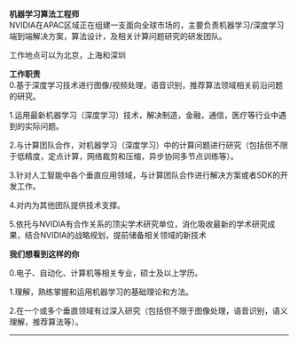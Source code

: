 **机器学习算法工程师**  
NVIDIA在APAC区域正在组建一支面向全球市场的，主要负责机器学习/深度学习端到端解决方案，算法设计，及相关计算问题研究的研发团队。    

工作地点可以为北京，上海和深圳  

**工作职责**  
0.基于深度学习技术进行图像/视频处理，语音识别，推荐算法领域相关前沿问题的研究。

1.运用最新机器学习（深度学习）技术，解决制造，金融，通信，医疗等行业中遇到的实际问题。

2.与计算团队合作，对机器学习（深度学习）中的计算问题进行研究（包括但不限于低精度，定点计算，网络裁剪和压缩，异步协同多节点训练等）。

3.针对人工智能中各个垂直应用领域，与计算团队合作进行解决方案或者SDK的开发工作。

4.对内为其他团队提供技术支撑。

5.依托与NVIDIA有合作关系的顶尖学术研究单位，消化吸收最新的学术研究成果，结合NVIDIA的战略规划，提前储备相关领域的新技术  

**我们想看到这样的你**  

0.电子、自动化、计算机等相关专业，硕士及以上学历。  

1.理解，熟练掌握和运用机器学习的基础理论和方法。  

2.在一个或多个垂直领域有过深入研究（包括但不限于图像处理，语音识别，语义理解，推荐算法等）。  

----

